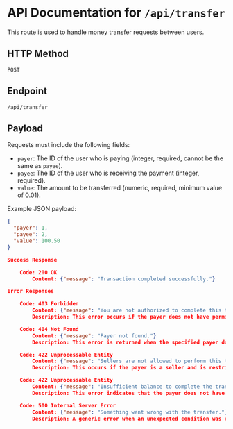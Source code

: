 # API Documentation for `/api/transfer`

This route is used to handle money transfer requests between users.

## HTTP Method

`POST`

## Endpoint

`/api/transfer`

## Payload

Requests must include the following fields:

- `payer`: The ID of the user who is paying (integer, required, cannot be the same as `payee`).
- `payee`: The ID of the user who is receiving the payment (integer, required).
- `value`: The amount to be transferred (numeric, required, minimum value of 0.01).

Example JSON payload:

```json
{
  "payer": 1,
  "payee": 2,
  "value": 100.50
}

Success Response

    Code: 200 OK
        Content: {"message": "Transaction completed successfully."}

Error Responses

    Code: 403 Forbidden
        Content: {"message": "You are not authorized to complete this transaction."}
        Description: This error occurs if the payer does not have permission to perform transactions.

    Code: 404 Not Found
        Content: {"message": "Payer not found."}
        Description: This error is returned when the specified payer does not exist in the database.

    Code: 422 Unprocessable Entity
        Content: {"message": "Sellers are not allowed to perform this transaction."}
        Description: This occurs if the payer is a seller and is restricted from initiating transactions.

    Code: 422 Unprocessable Entity
        Content: {"message": "Insufficient balance to complete the transaction."}
        Description: This error indicates that the payer does not have enough balance to complete the transaction.

    Code: 500 Internal Server Error
        Content: {"message": "Something went wrong with the transfer."}
        Description: A generic error when an unexpected condition was encountered during the transaction.
